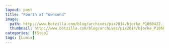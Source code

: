 ```yaml
---
layout: post
title: "Fourth at Townsend"
image:
  path: http://www.botzilla.com/blog/archives/pix2014/bjorke_P1060422.jpg
  thumbnail: http://www.botzilla.com/blog/archives/pix2014/bjorke_P1060422.jpg
categories: [fStop]
tags: [Lumix]
---
```


